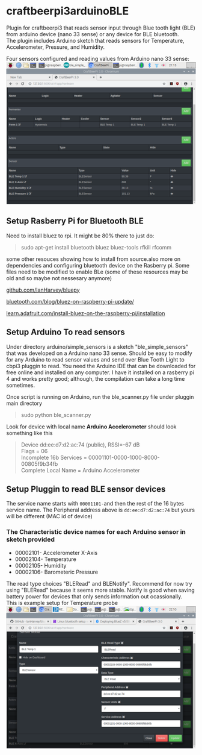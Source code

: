 # craftbeerpi3arduinoBLE
Plugin for craftbeerpi3 that reads sensor input through Blue tooth light (BLE) from arduino device (nano 33 sense) or any device for BLE bluetooth.\
The plugin includes Arduino sketch that reads sensors for Temperature, Accelerometer, Pressure, and Humidity.

  Four sensors configured and reading values from Arduino nano 33 sense:
  ![reading values from Arduino nano 33 sense](doc/cbpi_sensors.png)

## Setup Rasberry Pi for Bluetooth BLE

 Need to install bluez to rpi. It might be 80% there to just do:

 > sudo apt-get install bluetooth bluez bluez-tools rfkill rfcomm

 some other resouces showing how to install from source.also more on dependencies and configuring bluetooth device on the Rasberry pi.
  Some files need to be modified to enable BLe (some of these resources may be old and so maybe not nessesary anymore)

[github.com/IanHarvey/bluepy](https://github.com/IanHarvey/bluepy)

[bluetooth.com/blog/bluez-on-raspberry-pi-update/](https://www.bluetooth.com/blog/bluez-on-raspberry-pi-update/)

[learn.adafruit.com/install-bluez-on-the-raspberry-pi/installation](https://learn.adafruit.com/install-bluez-on-the-raspberry-pi/installation)

## Setup Arduino To read sensors

Under directory arduino/simple_sensors is a sketch "ble_simple_sensors" that was developed on a Arduino nano 33 sense. Should be easy to modify for any Arduino to read sensor values and send over Blue Tooth Light to cbpi3 pluggin to read. 
You need the Arduino IDE that can be downloaded for free online and installed on any computer. I have it installed on a rasberry pi 4 and works pretty good; although, the compilation can take a long time sometimes.

 Once script is running on Arduino, run the ble_scanner.py file under pluggin main directory
 > sudo python ble_scanner.py

 Look for device with local name **Arduino Accelerometer** should look something like this

>Device dd:ee:d7:d2:ac:74 (public), RSSI=-67 dB\
>Flags = 06\
>Incomplete 16b Services = 00001101-0000-1000-8000-00805f9b34fb\
>Complete Local Name = Arduino Accelerometer

## Setup Pluggin to read BLE sensor devices

The service name starts with `00001101-`and then the rest of the 16 bytes service name.
The Peripheral address above is `dd:ee:d7:d2:ac:74` but yours will be different (MAC id of device)

### The Characteristic device names for each Arduino sensor in sketch provided

- 00002101- Accelerometer X-Axis
- 00002104- Temperature
- 00002105- Humidity
- 00002106- Barometeric Pressure

The read type choices "BLERead" and BLENotify". Recommend for now try using "BLERead" because it seems more stable. Notify is good when saving battery power for devices that only sends information out ocassionally.
\
This is example setup for Temperature probe
![Temperature sensoe setup](doc/cbpi_sensor_setup.png)

